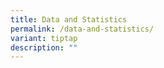 ```yaml
---
title: Data and Statistics
permalink: /data-and-statistics/
variant: tiptap
description: ""
---
```

